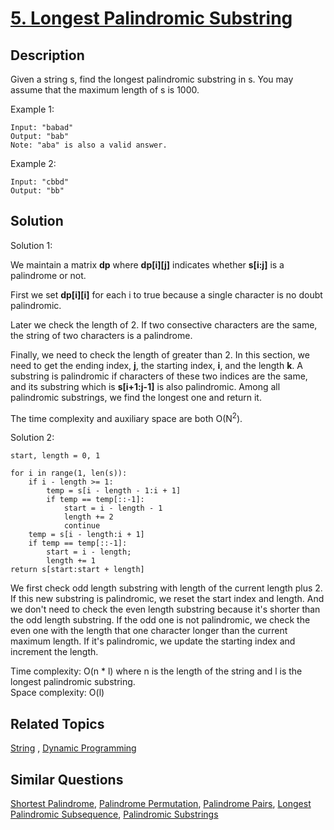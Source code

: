 # [5. Longest Palindromic Substring](https://leetcode.com/problems/longest-palindromic-substring)

## Description

Given a string s, find the longest palindromic substring in s. You may assume that the maximum length of s is 1000.

Example 1:

```
Input: "babad"
Output: "bab"
Note: "aba" is also a valid answer.
```

Example 2:

```
Input: "cbbd"
Output: "bb"
```

## Solution

Solution 1:

We maintain a matrix **dp** where **dp[i][j]** indicates whether **s[i:j]** is a palindrome or not.

First we set **dp[i][i]** for each i to true because a single character is no doubt palindromic.

Later we check the length of 2. If two consective characters are the same, the string of two characters is a palindrome.

Finally, we need to check the length of greater than 2. In this section, we need to get the ending index, **j**, the starting index, **i**, and the length **k**. A substring is palindromic if characters of these two indices are the same, and its substring which is **s[i+1:j-1]** is also palindromic. Among all palindromic substrings, we find the longest one and return it.

The time complexity and auxiliary space are both O(N<sup>2</sup>).

Solution 2:

```
start, length = 0, 1
        
for i in range(1, len(s)):
    if i - length >= 1:
        temp = s[i - length - 1:i + 1]
        if temp == temp[::-1]:
            start = i - length - 1
            length += 2
            continue
    temp = s[i - length:i + 1]
    if temp == temp[::-1]:
        start = i - length;
        length += 1
return s[start:start + length]
```

We first check odd length substring with length of the current length plus 2. If this new substring is palindromic, we reset the start index and length. And we don't need to check the even length substring because it's shorter than the odd length substring. If the odd one is not palindromic, we check the even one with the length that one character longer than the current maximum length. If it's palindromic, we update the starting index and increment the length.

Time complexity: O(n * l) where n is the length of the string and l is the longest palindromic substring.<br>
Space complexity: O(l)

## Related Topics

[String](https://leetcode.com/tag/string/) , [Dynamic Programming](https://leetcode.com/tag/dynamic-programming/) 

## Similar Questions

[Shortest Palindrome](https://leetcode.com/problems/shortest-palindrome/), [Palindrome Permutation](https://leetcode.com/problems/palindrome-permutation/), [Palindrome Pairs](https://leetcode.com/problems/palindrome-pairs/), [Longest Palindromic Subsequence](https://leetcode.com/problems/longest-palindromic-subsequence/), [Palindromic Substrings](https://leetcode.com/problems/palindromic-substrings/)
